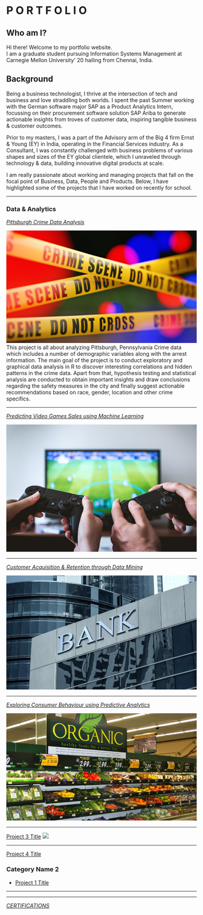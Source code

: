 # P O R T F O L I O
## Who am I?
Hi there! Welcome to my portfolio website. <br>
I am a graduate student pursuing Information Systems Management at Carnegie Mellon University' 20 hailing from Chennai, India.  <br>
## Background
Being a business technologist, I thrive at the intersection of tech and business and love straddling both worlds. I spent the past Summer working with the German software major SAP as a Product Analytics Intern, focussing on their procurement software solution SAP Ariba to generate actionable insights from troves of customer data, inspiring tangible business & customer outcomes. <br>

Prior to my masters, I was a part of the Advisory arm of the Big 4 firm Ernst & Young (EY) in India, operating in the Financial Services industry. As a Consultant, I was constantly challenged with business problems of various shapes and sizes of the EY global clientele, which I unraveled through technology & data, building innovative digital products at scale.

I am really passionate about working and managing projects that fall on the focal point of Business, Data, People and Products. Below, I have highlighted some of the projects that I have worked on recently for school.  

---

### Data & Analytics 
[*Pittsburgh Crime Data Analysis*](/PghCrimeDataAnalysis/)

<a href=/PghCrimeDataAnalysis/>
<img src="images/crime.jpg?raw=true"/>
</a>
This project is all about analyzing Pittsburgh, Pennsylvania Crime data which includes a number of demographic variables along with the arrest information. The main goal of the project is to conduct exploratory and graphical data analysis in R to discover interesting correlations and hidden patterns in the crime data. Apart from that, hypothesis testing and statistical analysis are conducted to obtain important insights and draw conclusions regarding the safety measures in the city and finally suggest actionable recommendations based on race, gender, location and other crime specifics.

---

[*Predicting Video Games Sales using Machine Learning*](/sample_page)

<img src="images/vdogames.jpg"/>

---
[*Customer Acquisition & Retention through Data Mining*](/Customer-Acq-Ret)

<img src="images/bank.jpg?raw=true"/>

---
[*Exploring Consumer Behaviour using Predictive Analytics*](/Understanding-consumer-behavior)

<img src="images/organic.jpg?raw=true"/>

---
[Project 3 Title](http://example.com/)
<img src="images/dummy_thumbnail.jpg?raw=true"/>

---
[Project 4 Title](/pdf/sample_presentation.pdf)

### Category Name 2

- [Project 1 Title](http://example.com/)

---


---
[*CERTIFICATIONS*](/cert_page)

        
        

